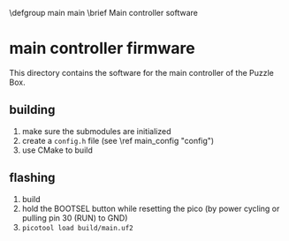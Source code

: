 \defgroup main main
\brief Main controller software

# main controller firmware

This directory contains the software for the main controller of the Puzzle Box.

## building

1. make sure the submodules are initialized
2. create a `config.h` file (see \ref main_config "config")
3. use CMake to build

## flashing

1. build
2. hold the BOOTSEL button while resetting the pico (by power cycling or
   pulling pin 30 (RUN) to GND)
3. `picotool load build/main.uf2`

